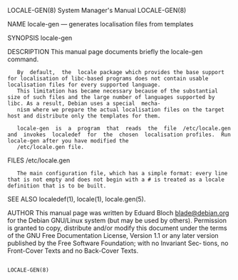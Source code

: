LOCALE-GEN(8)                                                                    System Manager's Manual                                                                    LOCALE-GEN(8)

NAME
       locale-gen — generates localisation files from templates

SYNOPSIS
       locale-gen

DESCRIPTION
       This manual page documents briefly the locale-gen command.

       By  default,  the  locale package which provides the base support for localisation of libc-based programs does not contain usable localisation files for every supported language.
       This limitation has became necessary because of the substantial size of such files and the large number of languages supported by libc. As a result, Debian uses a special  mecha‐
       nism where we prepare the actual localisation files on the target host and distribute only the templates for them.

       locale-gen  is  a  program  that  reads  the  file  /etc/locale.gen  and  invokes  localedef  for  the  chosen  localisation profiles.  Run locale-gen after you have modified the
       /etc/locale.gen file.

FILES
       /etc/locale.gen

       The main configuration file, which has a simple format: every line that is not empty and does not begin with a # is treated as a locale definition that is to be built.

SEE ALSO
       localedef(1), locale(1), locale.gen(5).

AUTHOR
       This manual page was written by Eduard Bloch <blade@debian.org> for the Debian GNU/Linux system (but may be used by others).  Permission is granted  to  copy,  distribute  and/or
       modify  this  document  under  the terms of the GNU Free Documentation License, Version 1.1 or any later version published by the Free Software Foundation; with no Invariant Sec‐
       tions, no Front-Cover Texts and no Back-Cover Texts.

                                                                                                                                                                            LOCALE-GEN(8)
